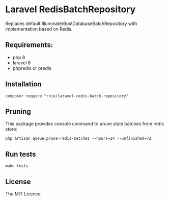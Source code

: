 # Laravel RedisBatchRepository

Replaces default Illuminate\Bus\DatabaseBatchRepository with implementation based on Redis.

## Requirements:

* php 8
* laravel 8
* phpredis or predis

## Installation

```
composer require "rnix/laravel-redis-batch-repository"
```

## Pruning

This package provides console command to prune stale batches
from redis store:
```
php artisan queue:prune-redis-batches --hours=24 --unfinished=72
```

## Run tests

```
make tests
```

## License

The MIT Licence

